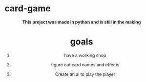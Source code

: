 # card-game
<div align="center">
  
  <b> This project was made in python and is still in the making </b>

  <h1> goals </h1>
  
1. have a working shop
  
2. figure out card names and effects
  
3. Create an ai to play the player
